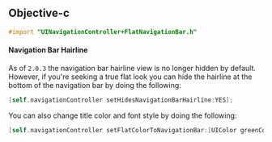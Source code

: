 

## Objective-c
``` objective-c
#import "UINavigationController+FlatNavigationBar.h"
```
#### Navigation Bar Hairline

As of `2.0.3` the navigation bar hairline view is no longer hidden by default. However, if you're seeking a true flat look you can hide the hairline at the bottom of the navigation bar by doing the following: 

```objective-c
[self.navigationController setHidesNavigationBarHairline:YES];
```
You can also change title color and font style by doing the following:

```objective-c
[self.navigationController setFlatColorToNavigationBar:[UIColor greenColor] withTitleColor:[UIColor whiteColor] andFont:[UIFont systemFontOfSize:17]];
```

